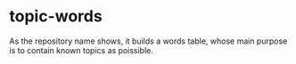 # topic-words
As the repository name shows, it builds a words table, whose main purpose is to contain known topics as poissible.

